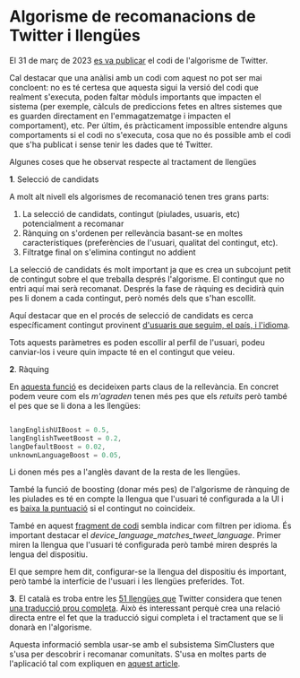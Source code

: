 # Algorisme de recomanacions de Twitter i llengües

El 31 de març de 2023 [es va publicar](https://twitter.com/elonmusk/status/1641876892302073875) el codi de l'algorisme de Twitter.

Cal destacar que una anàlisi amb un codi com aquest no pot ser mai concloent: no es té certesa que aquesta sigui la versió del codi que realment s'executa, poden faltar mòduls importants que impacten el sistema (per exemple, càlculs de prediccions fetes en altres sistemes que es guarden directament en l'emmagatzematge i impacten el comportament), etc. Per últim, és pràcticament impossible entendre alguns comportaments si el codi no s'executa, cosa que no és possible amb el codi que s'ha publicat i sense tenir les dades que té Twitter.

Algunes coses que he observat respecte al tractament de llengües

**1**. Selecció de candidats

A molt alt nivell els algorismes de recomanació tenen tres grans parts: 

1. La selecció de candidats, contingut (piulades, usuaris, etc) potencialment a recomanar
2. Rànquing on s'ordenen per rellevància basant-se en moltes característiques (preferències de l'usuari, qualitat del contingut, etc).
3. Filtratge final on s'elimina contingut no addient

La selecció de candidats és molt important ja que es crea un subcojunt petit de contingut sobre el que treballa després l'algorisme. El contingut que no entri aquí mai serà recomanat. Després la fase de ràquing es decidirà quin pes li donem a cada contingut, però només dels que s'han escollit.

Aquí destacar que en el procés de selecció de candidats es cerca específicament contingut provinent [d'usuaris que seguim, el país, i l'idioma](https://github.com/twitter/the-algorithm/blob/7f90d0ca342b928b479b512ec51ac2c3821f5922/cr-mixer/server/src/main/scala/com/twitter/cr_mixer/candidate_generation/FrsTweetCandidateGenerator.scala#L72). 

Tots aquests paràmetres es poden escollir al perfil de l'usuari, podeu canviar-los i veure quin impacte té en el contingut que veieu.

**2**. Ràquing

En [aquesta funció](https://github.com/twitter/the-algorithm/blob/7f90d0ca342b928b479b512ec51ac2c3821f5922/home-mixer/server/src/main/scala/com/twitter/home_mixer/util/earlybird/RelevanceSearchUtil.scala#L13) es decideixen parts claus de la rellevància. En concret podem veure com els *m'agraden* tenen més pes que els *retuits* però també el pes que se li dona a les llengües:

```scala

langEnglishUIBoost = 0.5,
langEnglishTweetBoost = 0.2,
langDefaultBoost = 0.02,
unknownLanguageBoost = 0.05, 

```

Li donen més pes a l'anglès davant de la resta de les llengües. 


També la funció de boosting (donar més pes) de l'algorisme de rànquing de les piulades es té en compte la llengua que l'usuari té configurada a la UI i es [baixa la puntuació](https://github.com/twitter/the-algorithm/blob/7f90d0ca342b928b479b512ec51ac2c3821f5922/src/java/com/twitter/search/earlybird/search/relevance/scoring/FeatureBasedScoringFunction.java#L589) si el contingut no coincideix. 

També en aquest [fragment de codi](https://github.com/twitter/the-algorithm/blob/ec83d01dcaebf369444d75ed04b3625a0a645eb9/home-mixer/server/src/main/scala/com/twitter/home_mixer/functional_component/decorator/HomeTweetTypePredicates.scala#L125) sembla indicar com filtren per idioma. És important destacar el *device_language_matches_tweet_language*.
Primer miren la llengua que l'usuari té configurada però també miren després la lengua del dispositiu. 

El que sempre hem dit, configurar-se la llengua del dispositiu és important, però també la interfície de l'usuari i les llengües preferides. Tot.


**3**. El català es troba entre les [51 llengües que](https://github.com/twitter/the-algorithm/blob/7f90d0ca342b928b479b512ec51ac2c3821f5922/home-mixer/server/src/main/scala/com/twitter/home_mixer/functional_component/gate/SupportedLanguagesGate.scala#L18) Twitter considera que tenen [una traducció prou completa](https://github.com/twitter/the-algorithm/blob/7f90d0ca342b928b479b512ec51ac2c3821f5922/home-mixer/server/src/main/scala/com/twitter/home_mixer/functional_component/gate/SupportedLanguagesGate.scala#L12). Això és interessant perquè crea una relació directa entre el fet que la traducció sigui completa i el tractament que se li donarà en l'algorisme.

Aquesta informació sembla usar-se amb el subsistema SimClusters que s'usa per descobrir i recomanar comunitats. S'usa en moltes parts de l'aplicació tal com expliquen en [aquest article](https://dl.acm.org/doi/pdf/10.1145/3394486.3403370).



